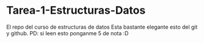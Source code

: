 # Tarea-1-Estructuras-Datos
El repo del curso de estructuras de datos
Esta bastante elegante esto del git y github.
PD: si leen esto ponganme 5 de nota :D
